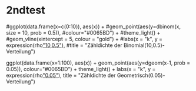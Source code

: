 # 2ndtest
#ggplot(data.frame(x=c(0:10)), aes(x)) + 
#geom_point(aes(y=dbinom(x, size = 10, prob = 0.5)),
#colour="#0065BD") + 
#theme_light() + 
#geom_vline(xintercept = 5, colour = "gold") +
#labs(x = "k", y = expression(rho["10,0.5"](k)),
#title = "Zähldichte der Binomial(10,0.5)-Verteilung")

ggplot(data.frame(x=1:100), aes(x)) + 
geom_point(aes(y=dgeom(x-1, prob = 0.05)),
colour="#0065BD") + 
theme_light() + 
labs(x = "k", y = expression(rho["0.05"](k)),
title = "Zähldichte der Geometrisch(0.05)-Verteilung")

